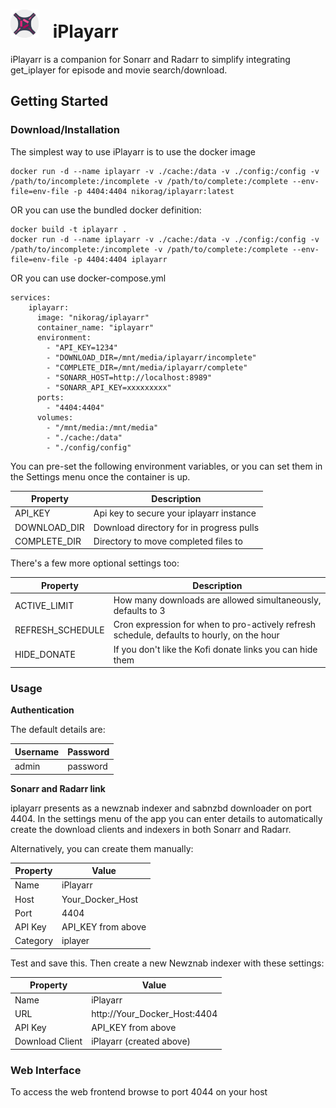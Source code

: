 # <img src="frontend/public/iplayarr.png" alt="Description" width="45" style="margin-right: 1rem;"> iPlayarr

iPlayarr is a companion for Sonarr and Radarr to simplify integrating get_iplayer for episode and movie search/download.

## Getting Started

### Download/Installation

The simplest way to use iPlayarr is to use the docker image

```
docker run -d --name iplayarr -v ./cache:/data -v ./config:/config -v /path/to/incomplete:/incomplete -v /path/to/complete:/complete --env-file=env-file -p 4404:4404 nikorag/iplayarr:latest
```

OR you can use the bundled docker definition:

```
docker build -t iplayarr .
docker run -d --name iplayarr -v ./cache:/data -v ./config:/config -v /path/to/incomplete:/incomplete -v /path/to/complete:/complete --env-file=env-file -p 4404:4404 iplayarr
```

OR you can use docker-compose.yml

```
services:
    iplayarr:
      image: "nikorag/iplayarr"
      container_name: "iplayarr"
      environment:
        - "API_KEY=1234"
        - "DOWNLOAD_DIR=/mnt/media/iplayarr/incomplete"
        - "COMPLETE_DIR=/mnt/media/iplayarr/complete"
        - "SONARR_HOST=http://localhost:8989"
        - "SONARR_API_KEY=xxxxxxxxx"
      ports:
        - "4404:4404"
      volumes:
        - "/mnt/media:/mnt/media"
        - "./cache:/data"
        - "./config/config"
```


You can pre-set the following environment variables, or you can set them in the Settings menu once the container is up.

| Property     | Description                                  |
| ------------ | -------------------------------------------- |
| API_KEY      | Api key to secure your iplayarr instance     |
| DOWNLOAD_DIR | Download directory for in progress pulls     |
| COMPLETE_DIR | Directory to move completed files to         |

There's a few more optional settings too:

| Property | Description |
| -------- | ----------- |
| ACTIVE_LIMIT | How many downloads are allowed simultaneously, defaults to 3 |
| REFRESH_SCHEDULE | Cron expression for when to pro-actively refresh schedule, defaults to hourly, on the hour |
| HIDE_DONATE | If you don't like the Kofi donate links you can hide them |

### Usage

**Authentication**

The default details are:

| Username | Password |
| -------- | ----- |
| admin | password |

**Sonarr and Radarr link**

iplayarr presents as a newznab indexer and sabnzbd downloader on port 4404. In the settings menu of the app you can enter details to automatically create the download clients and indexers in both Sonarr and Radarr.

Alternatively, you can create them manually:

| Property | Value |
| ---------| ----- |
| Name     | iPlayarr |
| Host     | Your_Docker_Host |
| Port     | 4404 |
| API Key  | API_KEY from above |
| Category | iplayer |


Test and save this. Then create a new Newznab indexer with these settings:

| Property | Value |
| ---------| ----- |
| Name     | iPlayarr |
| URL      | http://Your_Docker_Host:4404 |
| API Key  | API_KEY from above |
| Download Client  | iPlayarr (created above) |

### Web Interface

To access the web frontend browse to port 4044 on your host